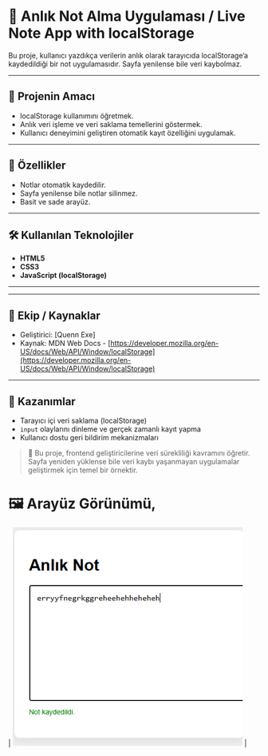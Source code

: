 # 📝 Anlık Not Alma Uygulaması / Live Note App with localStorage

Bu proje, kullanıcı yazdıkça verilerin anlık olarak tarayıcıda localStorage’a kaydedildiği bir not uygulamasıdır. Sayfa yenilense bile veri kaybolmaz.

---

## 🎯 Projenin Amacı

- localStorage kullanımını öğretmek.
- Anlık veri işleme ve veri saklama temellerini göstermek.
- Kullanıcı deneyimini geliştiren otomatik kayıt özelliğini uygulamak.

---

## 🚀 Özellikler

- Notlar otomatik kaydedilir.
- Sayfa yenilense bile notlar silinmez.
- Basit ve sade arayüz.

---

## 🛠️ Kullanılan Teknolojiler

- **HTML5**
- **CSS3**
- **JavaScript (localStorage)**

---


---

## 👥 Ekip / Kaynaklar

- Geliştirici: [Quenn Exe]
- Kaynak: MDN Web Docs - [https://developer.mozilla.org/en-US/docs/Web/API/Window/localStorage](https://developer.mozilla.org/en-US/docs/Web/API/Window/localStorage)

---

## 📌 Kazanımlar

- Tarayıcı içi veri saklama (localStorage)
- `input` olaylarını dinleme ve gerçek zamanlı kayıt yapma
- Kullanıcı dostu geri bildirim mekanizmaları

> 🧠 Bu proje, frontend geliştiricilerine veri sürekliliği kavramını öğretir. Sayfa yeniden yüklense bile veri kaybı yaşanmayan uygulamalar geliştirmek için temel bir örnektir.


# 🖼️ Arayüz Görünümü,

| ![light](docs/ss.png) |